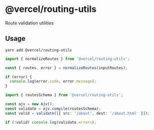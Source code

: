 # @vercel/routing-utils

Route validation utilities

## Usage

`yarn add @vercel/routing-utils`

```ts
import { normalizeRoutes } from '@vercel/routing-utils';

const { routes, error } = normalizeRoutes(inputRoutes);

if (error) {
  console.log(error.code, error.message);
}
```

```ts
import { routesSchema } from '@vercel/routing-utils';

const ajv = new Ajv();
const validate = ajv.compile(routesSchema);
const valid = validate([{ src: '/about', dest: '/about.html' }]);

if (!valid) console.log(validate.errors);
```
